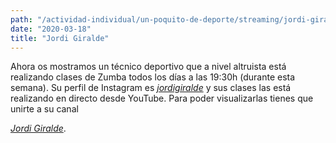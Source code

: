 ```yaml
---
path: "/actividad-individual/un-poquito-de-deporte/streaming/jordi-giralde"
date: "2020-03-18"
title: "Jordi Giralde"
---
```


Ahora os mostramos un técnico deportivo que a nivel altruista está realizando clases de Zumba todos los días a las 19:30h (durante esta semana). Su perfil de Instagram es *[jordigiralde](https://www.instagram.com/jordigiralde/)* y sus clases las está realizando en directo desde YouTube. Para poder visualizarlas tienes que unirte a su canal 

*[Jordi Giralde](https://www.youtube.com/channel/UCBKdCkqSn_xrgzW7V1uEDdA)*.